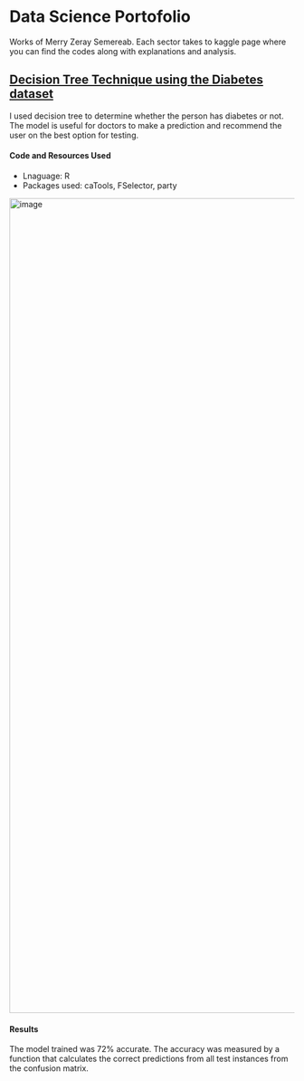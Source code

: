 # Data Science Portofolio
Works of Merry Zeray Semereab. 
Each sector takes to kaggle page where you can find the codes along with explanations and analysis.

## <a href="https://www.kaggle.com/code/merryzeray/decision-tree-technique-using-the-diabetes-dataset" target="_blank"> Decision Tree Technique using the Diabetes dataset </a>
I used decision tree to determine whether the person has diabetes or not. The model is useful for doctors to make a prediction and recommend the user on the best option for testing. 
#### Code and Resources Used
* Lnaguage: R
* Packages used: caTools, FSelector, party
<img width="1440" alt="image" src="https://user-images.githubusercontent.com/59441158/199807465-58f23dbe-7959-4b93-884f-535017cc1589.png">

#### Results 
The model trained was 72% accurate. The accuracy was measured by a function that calculates the correct predictions from all test instances from the confusion matrix. 




